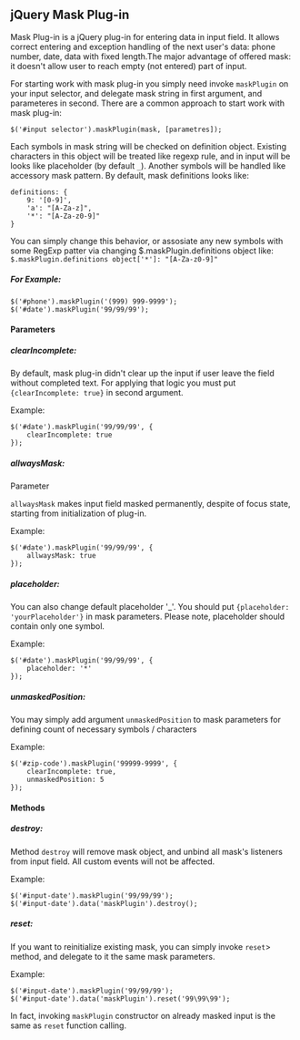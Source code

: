 <h2> jQuery Mask Plug-in </h2>

<p>Mask Plug-in is a jQuery plug-in for entering data in input field. It allows correct entering and exception handling of the next user's data: phone number, date, data with fixed length.The major advantage of offered mask: it doesn't allow user to reach empty (not entered) part of input.</p>

<p>For starting work with mask plug-in you simply need invoke <code>maskPlugin</code> on your input selector, and delegate mask string in
first argument, and parameteres in second. There are a common approach to start work with mask plug-in:</p>
<pre><code>$('#input selector').maskPlugin(mask, [parametres]);</code></pre> 
<p>Each symbols in mask string will be checked on definition object. Existing characters in this object will be treated like regexp rule, and in input will be looks like placeholder (by default <code>_</code>). Another symbols will be handled like accessory mask pattern. By default, mask definitions looks like:</p>
<pre><code>definitions: {
    9: '[0-9]',
    'a': "[A-Za-z]",
    '*': "[A-Za-z0-9]"
}</code></pre>
<p>You can simply change this behavior, or assosiate any new symbols with some RegExp patter via changing $.maskPlugin.definitions object like:  <code>$.maskPlugin.definitions object['*']: "[A-Za-z0-9]"</code>
</p>
<h5>For Example:</h5> 
<pre><code>$('#phone').maskPlugin('(999) 999-9999');
$('#date').maskPlugin('99/99/99');
</code></pre>
<h4>Parameters</h4>

<h5>clearIncomplete:</h5>
<p>By default, mask plug-in didn't clear up the input if user leave the field without completed text. For applying that logic you 
must put <code>{clearIncomplete: true}</code> in second argument.</p> 
<p>Example:</p>
<pre><code>$('#date').maskPlugin('99/99/99', {
	clearIncomplete: true
});</code></pre>


<h5>allwaysMask:</h5>
Parameter <p><code>allwaysMask</code> makes input field masked permanently, despite of focus state, starting from initialization of plug-in.</p> 
<p>Example:</p>
<pre><code>$('#date').maskPlugin('99/99/99', {
	allwaysMask: true
});</code></pre>
<h5>placeholder:</h5>
<p>You can also change default placeholder '_'. You should put <code>{placeholder: 'yourPlaceholder'}</code> in mask parameters. Please note, placeholder should contain only one symbol.</p> 
<p>Example:</p
<pre><code>$('#date').maskPlugin('99/99/99', {
	placeholder: '*'
});</code></pre>

<h5>unmaskedPosition:</h5>
<p>You may simply add argument <code>unmaskedPosition</code> to mask parameters for defining count of necessary symbols / characters</p> 
<p>Example:</p>
<pre><code>$('#zip-code').maskPlugin('99999-9999', {
	clearIncomplete: true,
	unmaskedPosition: 5
});</code></pre>

<h4>Methods</h4>

<h5>destroy:</h5>
<p>Method <code>destroy</code> will remove mask object, and unbind all mask's listeners from input field. All custom events will not be affected.</p> 
<p>Example:</p>
<pre><code>$('#input-date').maskPlugin('99/99/99');
$('#input-date').data('maskPlugin').destroy();</code></pre>

<h5>reset:</h5>
<p>If you want to reinitialize existing mask, you can simply invoke <code>reset</code>> method, and delegate to it the same mask parameters.</p> 
<p>Example:</p>
<pre><code>$('#input-date').maskPlugin('99/99/99');
$('#input-date').data('maskPlugin').reset('99\99\99');
</code></pre>
<p> In fact, invoking <code>maskPlugin</code> constructor on already masked input is the same as <code>reset</code> function calling.</p>